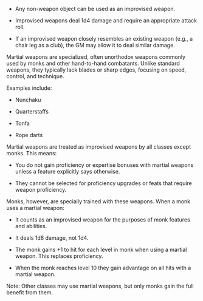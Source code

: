 - Any non-weapon object can be used as an improvised weapon.
    
- Improvised weapons deal 1d4 damage and require an appropriate attack roll.
    
- If an improvised weapon closely resembles an existing weapon (e.g., a chair leg as a club), the GM may allow it to deal similar damage.

Martial weapons are specialized, often unorthodox weapons commonly used by monks and other hand-to-hand combatants. Unlike standard weapons, they typically lack blades or sharp edges, focusing on speed, control, and technique.

Examples include:

- Nunchaku
    
- Quarterstaffs
    
- Tonfa
    
- Rope darts
    

Martial weapons are treated as improvised weapons by all classes except monks. This means:

- You do not gain proficiency or expertise bonuses with martial weapons unless a feature explicitly says otherwise.
    
- They cannot be selected for proficiency upgrades or feats that require weapon proficiency.
    

Monks, however, are specially trained with these weapons. When a monk uses a martial weapon:

- It counts as an improvised weapon for the purposes of monk features and abilities.
    
- It deals 1d8 damage, not 1d4.
    
- The monk gains +1 to hit for each level in monk when using a martial weapon. This replaces proficiency.
    
- When the monk reaches level 10 they gain advantage on all hits with a martial weapon.
    

Note: Other classes may use martial weapons, but only monks gain the full benefit from them.